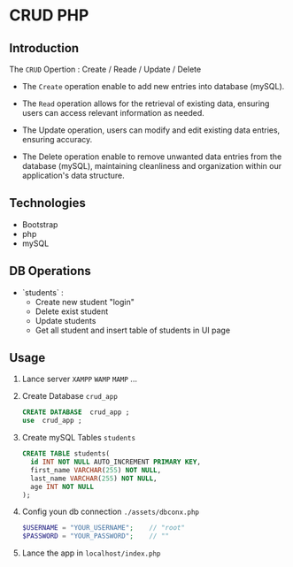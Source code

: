 # CRUD PHP

## Introduction

The `CRUD` Opertion : Create / Reade / Update / Delete

- The `Create` operation enable to add new entries into database (mySQL).

- The `Read` operation allows for the retrieval of existing data, ensuring users can access relevant information as needed.

- The Update operation, users can modify and edit existing data entries, ensuring accuracy.

- The Delete operation enable to remove unwanted data entries from the database (mySQL), maintaining cleanliness and organization within our application's data structure.

## Technologies

<ul>    
    <li>Bootstrap</li>
    <li>php</li>
    <li>mySQL</li>
  </ul>

## DB Operations

<ul>
    <li>
      <span>`students` :</span>
      <ul>
        <li>Create new student "login"</li>
        <li>Delete exist student</li>
        <li>Update students</li>
        <li>Get all student and insert table of students in UI page</li>
      </ul>
    </li>
  </ul>

## Usage

1. Lance server `XAMPP` `WAMP` `MAMP` ...

2. Create Database `crud_app`
   
   ```sql
   CREATE DATABASE  crud_app ;
   use  crud_app ;
   ```

3. Create mySQL Tables `students`
   
   ```sql
   CREATE TABLE students(
     id INT NOT NULL AUTO_INCREMENT PRIMARY KEY,
     first_name VARCHAR(255) NOT NULL,
     last_name VARCHAR(255) NOT NULL,
     age INT NOT NULL
   );
   ```

4. Config youn db connection `./assets/dbconx.php` 
   
   ```php
   $USERNAME = "YOUR_USERNAME";    // "root"
   $PASSWORD = "YOUR_PASSWORD";    // ""
   ```

5. Lance the app in `localhost/index.php`


